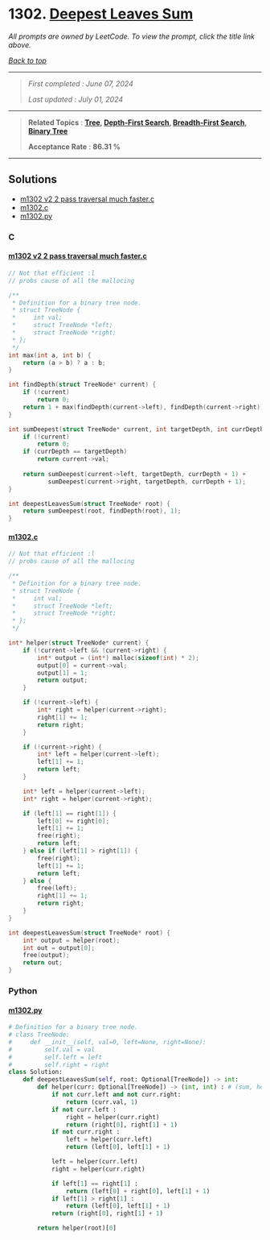 # 1302. [Deepest Leaves Sum](<https://leetcode.com/problems/deepest-leaves-sum>)

*All prompts are owned by LeetCode. To view the prompt, click the title link above.*

*[Back to top](<../README.md>)*

------

> *First completed : June 07, 2024*
>
> *Last updated : July 01, 2024*


------

> **Related Topics** : **[Tree](<by_topic/Tree.md>), [Depth-First Search](<by_topic/Depth-First Search.md>), [Breadth-First Search](<by_topic/Breadth-First Search.md>), [Binary Tree](<by_topic/Binary Tree.md>)**
>
> **Acceptance Rate** : **86.31 %**


------

## Solutions

- [m1302 v2 2 pass traversal much faster.c](<../my-submissions/m1302 v2 2 pass traversal much faster.c>)
- [m1302.c](<../my-submissions/m1302.c>)
- [m1302.py](<../my-submissions/m1302.py>)
### C
#### [m1302 v2 2 pass traversal much faster.c](<../my-submissions/m1302 v2 2 pass traversal much faster.c>)
```C
// Not that efficient :l
// probs cause of all the mallocing

/**
 * Definition for a binary tree node.
 * struct TreeNode {
 *     int val;
 *     struct TreeNode *left;
 *     struct TreeNode *right;
 * };
 */
int max(int a, int b) {
    return (a > b) ? a : b;
}

int findDepth(struct TreeNode* current) {
    if (!current) 
        return 0;
    return 1 + max(findDepth(current->left), findDepth(current->right));
}

int sumDeepest(struct TreeNode* current, int targetDepth, int currDepth) {
    if (!current)
        return 0;
    if (currDepth == targetDepth)
        return current->val;
    
    return sumDeepest(current->left, targetDepth, currDepth + 1) + 
           sumDeepest(current->right, targetDepth, currDepth + 1);
}

int deepestLeavesSum(struct TreeNode* root) {
    return sumDeepest(root, findDepth(root), 1);
}
```

#### [m1302.c](<../my-submissions/m1302.c>)
```C
// Not that efficient :l
// probs cause of all the mallocing

/**
 * Definition for a binary tree node.
 * struct TreeNode {
 *     int val;
 *     struct TreeNode *left;
 *     struct TreeNode *right;
 * };
 */

int* helper(struct TreeNode* current) {
    if (!current->left && !current->right) {
        int* output = (int*) malloc(sizeof(int) * 2);
        output[0] = current->val;
        output[1] = 1;
        return output;
    }

    if (!current->left) {
        int* right = helper(current->right);
        right[1] += 1;
        return right;
    }

    if (!current->right) {
        int* left = helper(current->left);
        left[1] += 1;
        return left;
    }

    int* left = helper(current->left);
    int* right = helper(current->right);

    if (left[1] == right[1]) {
        left[0] += right[0];
        left[1] += 1;
        free(right);
        return left;
    } else if (left[1] > right[1]) {
        free(right);
        left[1] += 1;
        return left;
    } else {
        free(left);
        right[1] += 1;
        return right;
    }
}

int deepestLeavesSum(struct TreeNode* root) {
    int* output = helper(root);
    int out = output[0];
    free(output);
    return out;
}
```

### Python
#### [m1302.py](<../my-submissions/m1302.py>)
```Python
# Definition for a binary tree node.
# class TreeNode:
#     def __init__(self, val=0, left=None, right=None):
#         self.val = val
#         self.left = left
#         self.right = right
class Solution:
    def deepestLeavesSum(self, root: Optional[TreeNode]) -> int:
        def helper(curr: Optional[TreeNode]) -> (int, int) : # (sum, height)
            if not curr.left and not curr.right:
                return (curr.val, 1)
            if not curr.left :
                right = helper(curr.right)
                return (right[0], right[1] + 1)
            if not curr.right :
                left = helper(curr.left)
                return (left[0], left[1] + 1)

            left = helper(curr.left)
            right = helper(curr.right)

            if left[1] == right[1] :
                return (left[0] + right[0], left[1] + 1)
            if left[1] > right[1] :
                return (left[0], left[1] + 1)
            return (right[0], right[1] + 1)

        return helper(root)[0]
```

